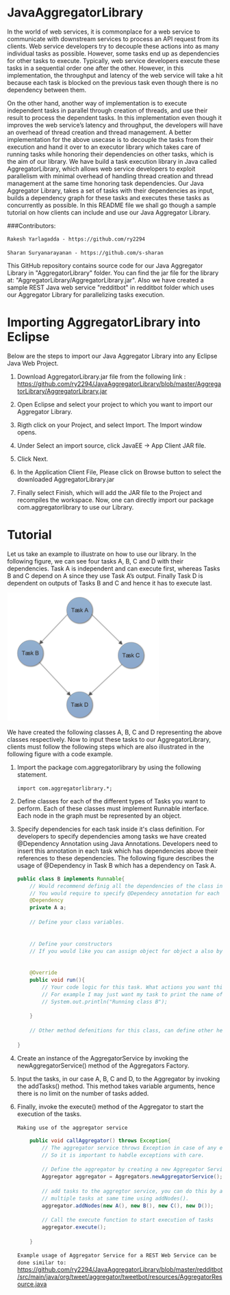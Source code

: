 # JavaAggregatorLibrary
In the world of web services, it is commonplace for a web service to communicate with downstream services to process an API request from its clients. Web service developers try to decouple these actions into as many individual tasks as possible. However, some tasks end up as dependencies for other tasks to execute. Typically, web service developers execute these tasks in a sequential order one after the other. However, in this implementation, the throughput and latency of the web service will take a hit because each task is blocked on the previous task even though there is no dependency between them. 

On the other hand, another way of implementation is to execute independent tasks in parallel through creation of threads, and use their result to process the dependent tasks. In this implementation even though it improves the web service’s latency and throughput, the developers will have an overhead of thread creation and thread management. A better implementation for the above usecase is to decouple the tasks from their execution and hand it over to an executor library which takes care of running tasks while honoring their dependencies on other tasks, which is the aim of our library. We have build a task execution library in Java called AggregatorLibrary, which allows web service developers to exploit parallelism with minimal overhead of handling thread creation and thread management at the same time honoring task dependencies. Our Java Aggregator Library, takes a set of tasks with their dependencies as input, builds a dependency graph for these tasks and executes these tasks as concurrently as possible. In this README file we shall go though a sample tutorial on how clients can include and use our Java Aggregator Library.

###Contributors:
```
Rakesh Yarlagadda - https://github.com/ry2294

Sharan Suryanarayanan - https://github.com/s-sharan
```
This GitHub repository contains source code for our Java Aggregator Library in "AggregatorLibrary" folder. You can find the jar file for the library at: "AggregatorLibrary/AggregatorLibrary.jar". Also we have created a sample REST Java web service "redditbot" in redditbot folder which uses our Aggregator Library for parallelizing tasks execution.

# Importing AggregatorLibrary into Eclipse
Below are the steps to import our Java Aggregator Library into any Eclipse Java Web Project.

1. Download AggregatorLibrary.jar file from the following link : https://github.com/ry2294/JavaAggregatorLibrary/blob/master/AggregatorLibrary/AggregatorLibrary.jar

2. Open Eclipse and select your project to which you want to import our Aggregator Library.

3. Rigth click on your Project, and select Import. The Import window opens.

4. Under Select an import source, click JavaEE -> App Client JAR file.

5. Click Next.

6. In the Application Client File, Please click on Browse button to select the downloaded AggregatorLibrary.jar

7. Finally select Finish, which will add the JAR file to the Project and recompiles the workspace. Now, one can directly import our package com.aggregatorlibrary to use our Library.

# Tutorial
Let us take an example to illustrate on how to use our library. In the following figure, we can see four tasks A, B, C and D with their dependencies. Task A is independent and can execute first, whereas Tasks B and C depend on A since they use Task A’s output. Finally Task D is dependent on outputs of Tasks B and C and hence it has to execute last.

<img height="300" src="https://raw.githubusercontent.com/ry2294/JavaAggregatorLibrary/master/images/dependencygraph.png" />

We have created the following classes A, B, C and D representing the above classes respectively. Now to input these tasks to our AggregatorLibrary, clients must follow the following steps which are also illustrated in the following figure with a code example.

1. Import the package com.aggregatorlibrary by using the following statement.

    `import com.aggregatorlibrary.*;`

2. Define classes for each of the different types of Tasks you want to perform. Each of these classes must implement Runnable interface. Each node in the graph must be represented by an object.

3. Specify dependencies for each task inside it's class definition. For developers to specify dependencies among tasks we have created @Dependency Annotation using Java Annotations. Developers need to insert this annotation in each task which has dependencies above their references to these dependencies. The following figure describes the usage of @Dependency in Task B which has a dependency on Task A.

    ```Java
    public class B implements Runnable{
        // Would recommend definig all the dependencies of the class initially by making use of @Dependency.
        // You would require to specify @Dependecy annotation for each dependency.
        @Dependency
        private A a;
        
        // Define your class variables.
        
        
        // Define your constructors
        // If you would like you can assign object for object a also by passing it through the constructor.
        
        
        @Override
        public void run(){
            // Your code logic for this task. What actions you want this task to perform.
            // For example I may just want my task to print the name of the task.
            // System.out.println("Running class B");
        
        }
        
        // Other method defenitions for this class, can define other helper methods or any method if you want.
        
    }
    ```

4. Create an instance of the AggregatorService by invoking the newAggregatorService() method of the Aggregators Factory.

5. Input the tasks, in our case A, B, C and D, to the Aggregator by invoking the addTasks() method. This method takes variable arguments, hence there is no limit on the number of tasks added.

6. Finally, invoke the execute() method of the Aggregator to start the execution of the tasks.

    `Making use of the aggregator service`
    ```Java
        public void callAggregator() throws Exception{
            // The aggregator service throws Exception in case of any error like presence of Cycles in dependency graph.
            // So it is important to habdle exceptions with care.
            
            // Define the aggregator by creating a new Aggregator Service
            Aggregator aggregator = Aggregators.newAggregatorService();
            
            // add tasks to the aggregtor service, you can do this by adding one task at a time using addNode() or you can 
            // multiple tasks at same time using addNodes().
            aggregator.addNodes(new A(), new B(), new C(), new D());
            
            // Call the execute function to start execution of tasks
            aggregator.execute();
            
        }
    ```
    
    `Example usage of Aggregator Service for a REST Web Service can be done similar to:`
    https://github.com/ry2294/JavaAggregatorLibrary/blob/master/redditbot/src/main/java/org/tweet/aggregator/tweetbot/resources/AggregatorResource.java

